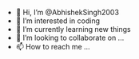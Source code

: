 - 👋 Hi, I’m @AbhishekSingh2003
- 👀 I’m interested in coding
- 🌱 I’m currently learning new things
- 💞️ I’m looking to collaborate on ...
- 📫 How to reach me ...

<!---
AbhishekSingh2003/AbhishekSingh2003 is a ✨ special ✨ repository because its `README.md` (this file) appears on your GitHub profile.
You can click the Preview link to take a look at your changes.
--->
